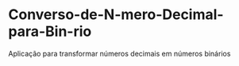 # Converso-de-N-mero-Decimal-para-Bin-rio
Aplicação para transformar números decimais em números binários
